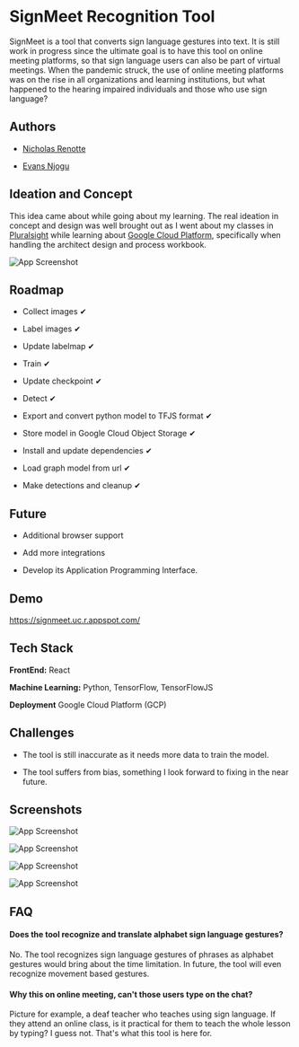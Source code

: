 
# SignMeet Recognition Tool

SignMeet is a tool that converts sign language gestures into text. It is still work in progress since the ultimate goal is to have this tool on online meeting platforms, so that sign language users can also be part of virtual meetings.
When the pandemic struck, the use of online meeting platforms was on the rise in all organizations and learning institutions, but what happened to the hearing impaired individuals and those who use sign language?


## Authors

- [Nicholas Renotte](https://github.com/nicknochnack)

- [Evans Njogu](https://github.com/EvansNjogu)



## Ideation and Concept

This idea came about while going about my learning. The real ideation in concept and design was well brought out as I went about my classes in [Pluralsight](https://app.pluralsight.com/id) while learning about [Google Cloud Platform](https://cloud.google.com/), specifically when handling the architect design and process workbook.

![App Screenshot](https://njoguevans.me/google_workbook.png)
## Roadmap

- Collect images ✔

- Label images ✔

- Update labelmap ✔

- Train ✔

- Update checkpoint ✔

- Detect ✔

- Export and convert python model to TFJS format ✔

- Store model in Google Cloud Object Storage ✔

- Install and update dependencies ✔

- Load graph model from url ✔

- Make detections and cleanup ✔


## Future

- Additional browser support

- Add more integrations

- Develop its Application Programming Interface.
## Demo

https://signmeet.uc.r.appspot.com/


## Tech Stack

**FrontEnd:** React

**Machine Learning:** Python, TensorFlow, TensorFlowJS

**Deployment** Google Cloud Platform (GCP)





## Challenges

- The tool is still inaccurate as it needs more data to train the model.

- The tool suffers from bias, something I look forward to fixing in the near future.




## Screenshots

![App Screenshot](https://njoguevans.me/Good.png)

![App Screenshot](https://njoguevans.me/Thank%20you.png)

![App Screenshot](https://njoguevans.me/app_engine.png)

![App Screenshot](https://njoguevans.me/version.png)




## FAQ

#### Does the tool recognize and translate alphabet sign language gestures?

No. The tool recognizes sign language gestures of phrases as alphabet gestures would bring about the time limitation. In future, the tool will even recognize movement based gestures.
#### Why this on online meeting, can't those users type on the chat?

Picture for example, a deaf teacher who teaches using sign language. If they attend an online class, is it practical for them to teach the whole lesson by typing? I guess not. That's what this tool is here for.
